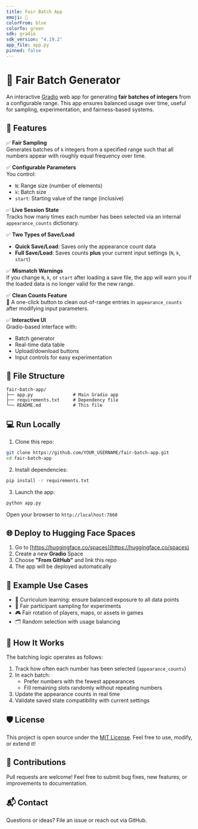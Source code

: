 ```yaml
---
title: Fair Batch App
emoji: 🎯
colorFrom: blue
colorTo: green
sdk: gradio
sdk_version: "4.19.2"
app_file: app.py
pinned: false
---
```


# 🎲 Fair Batch Generator

An interactive [Gradio](https://gradio.app/) web app for generating **fair batches of integers** from a configurable range. This app ensures balanced usage over time, useful for sampling, experimentation, and fairness-based systems.

## 🚀 Features

✅ **Fair Sampling**  
Generates batches of `k` integers from a specified range such that all numbers appear with roughly equal frequency over time.

✅ **Configurable Parameters**  
You control:
- `N`: Range size (number of elements)
- `k`: Batch size
- `start`: Starting value of the range (inclusive)

✅ **Live Session State**  
Tracks how many times each number has been selected via an internal `appearance_counts` dictionary.

✅ **Two Types of Save/Load**  
- **Quick Save/Load**: Saves only the appearance count data  
- **Full Save/Load**: Saves counts **plus** your current input settings (`N`, `k`, `start`)

✅ **Mismatch Warnings**  
If you change `N`, `k`, or `start` after loading a save file, the app will warn you if the loaded data is no longer valid for the new range.

✅ **Clean Counts Feature**  
🧹 A one-click button to clean out-of-range entries in `appearance_counts` after modifying input parameters.

✅ **Interactive UI**  
Gradio-based interface with:
- Batch generator
- Real-time data table
- Upload/download buttons
- Input controls for easy experimentation

## 📁 File Structure

```
fair-batch-app/
├── app.py               # Main Gradio app
├── requirements.txt     # Dependency file
└── README.md            # This file
```

## 💻 Run Locally

1. Clone this repo:

```bash
git clone https://github.com/YOUR_USERNAME/fair-batch-app.git
cd fair-batch-app
```

2. Install dependencies:

```bash
pip install -r requirements.txt
```

3. Launch the app:

```bash
python app.py
```

Open your browser to `http://localhost:7860`

## 🌐 Deploy to Hugging Face Spaces

1. Go to [https://huggingface.co/spaces](https://huggingface.co/spaces)
2. Create a new **Gradio** Space
3. Choose **"From GitHub"** and link this repo
4. The app will be deployed automatically

## 🔬 Example Use Cases

- 🧠 Curriculum learning: ensure balanced exposure to all data points
- 🧪 Fair participant sampling for experiments
- 🎮 Fair rotation of players, maps, or assets in games
- 🗂️ Random selection with usage balancing

## 📘 How It Works

The batching logic operates as follows:

1. Track how often each number has been selected (`appearance_counts`)
2. In each batch:
   - Prefer numbers with the fewest appearances
   - Fill remaining slots randomly without repeating numbers
3. Update the appearance counts in real time
4. Validate saved state compatibility with current settings

## 🛡️ License

This project is open source under the [MIT License](LICENSE). Feel free to use, modify, or extend it!

## 🤝 Contributions

Pull requests are welcome! Feel free to submit bug fixes, new features, or improvements to documentation.

## 📬 Contact

Questions or ideas? File an issue or reach out via GitHub.